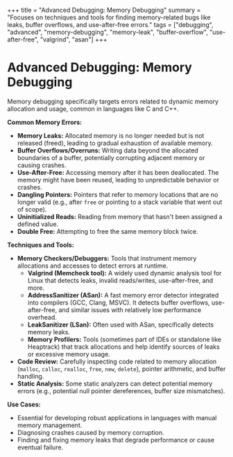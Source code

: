 +++
title = "Advanced Debugging: Memory Debugging"
summary = "Focuses on techniques and tools for finding memory-related bugs like leaks, buffer overflows, and use-after-free errors."
tags = ["debugging", "advanced", "memory-debugging", "memory-leak", "buffer-overflow", "use-after-free", "valgrind", "asan"]
+++

# Advanced Debugging: Memory Debugging

Memory debugging specifically targets errors related to dynamic memory allocation and usage, common in languages like C and C++.

**Common Memory Errors:**

*   **Memory Leaks:** Allocated memory is no longer needed but is not released (freed), leading to gradual exhaustion of available memory.
*   **Buffer Overflows/Overruns:** Writing data beyond the allocated boundaries of a buffer, potentially corrupting adjacent memory or causing crashes.
*   **Use-After-Free:** Accessing memory after it has been deallocated. The memory might have been reused, leading to unpredictable behavior or crashes.
*   **Dangling Pointers:** Pointers that refer to memory locations that are no longer valid (e.g., after `free` or pointing to a stack variable that went out of scope).
*   **Uninitialized Reads:** Reading from memory that hasn't been assigned a defined value.
*   **Double Free:** Attempting to free the same memory block twice.

**Techniques and Tools:**

*   **Memory Checkers/Debuggers:** Tools that instrument memory allocations and accesses to detect errors at runtime.
    *   **Valgrind (Memcheck tool):** A widely used dynamic analysis tool for Linux that detects leaks, invalid reads/writes, use-after-free, and more.
    *   **AddressSanitizer (ASan):** A fast memory error detector integrated into compilers (GCC, Clang, MSVC). It detects buffer overflows, use-after-free, and similar issues with relatively low performance overhead.
    *   **LeakSanitizer (LSan):** Often used with ASan, specifically detects memory leaks.
    *   **Memory Profilers:** Tools (sometimes part of IDEs or standalone like Heaptrack) that track allocations and help identify sources of leaks or excessive memory usage.
*   **Code Review:** Carefully inspecting code related to memory allocation (`malloc`, `calloc`, `realloc`, `free`, `new`, `delete`), pointer arithmetic, and buffer handling.
*   **Static Analysis:** Some static analyzers can detect potential memory errors (e.g., potential null pointer dereferences, buffer size mismatches).

**Use Cases:**

*   Essential for developing robust applications in languages with manual memory management.
*   Diagnosing crashes caused by memory corruption.
*   Finding and fixing memory leaks that degrade performance or cause eventual failure.